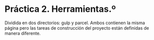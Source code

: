 # Práctica 2. Herramientas.º

Dividida en dos directorios: gulp y parcel. Ambos contienen la misma página pero las tareas de construcción del proyecto están definidas de manera diferente.